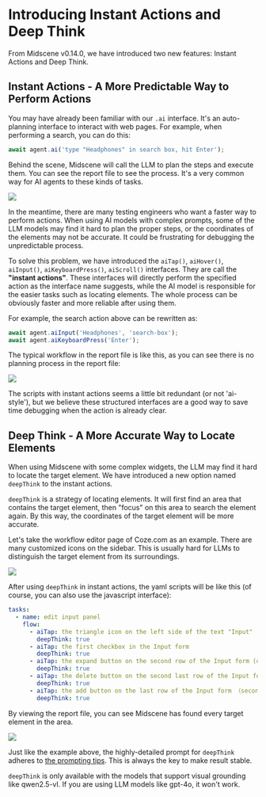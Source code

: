 # Introducing Instant Actions and Deep Think

From Midscene v0.14.0, we have introduced two new features: Instant Actions and Deep Think.

## Instant Actions - A More Predictable Way to Perform Actions

You may have already been familiar with our `.ai` interface. It's an auto-planning interface to interact with web pages. For example, when performing a search, you can do this:

```typescript
await agent.ai('type "Headphones" in search box, hit Enter');
```

Behind the scene, Midscene will call the LLM to plan the steps and execute them. You can see the report file to see the process. It's a very common way for AI agents to these kinds of tasks.

![](/blog/report-planning.png)

In the meantime, there are many testing engineers who want a faster way to perform actions. When using AI models with complex prompts, some of the LLM models may find it hard to plan the proper steps, or the coordinates of the elements may not be accurate. It could be frustrating for debugging the unpredictable process.

To solve this problem, we have introduced the `aiTap()`, `aiHover()`, `aiInput()`, `aiKeyboardPress()`, `aiScroll()` interfaces. They are call the **"instant actions"**. These interfaces will directly perform the specified action as the interface name suggests, while the AI model is responsible for the easier tasks such as locating elements. The whole process can be obviously faster and more reliable after using them.

For example, the search action above can be rewritten as:

```typescript
await agent.aiInput('Headphones', 'search-box');
await agent.aiKeyboardPress('Enter');
```

The typical workflow in the report file is like this, as you can see there is no planning process in the report file:

![](/blog/report-instant-action.png)

The scripts with instant actions seems a little bit redundant (or not 'ai-style'), but we believe these structured interfaces are a good way to save time debugging when the action is already clear.

## Deep Think - A More Accurate Way to Locate Elements

When using Midscene with some complex widgets, the LLM may find it hard to locate the target element. We have introduced a new option named `deepThink` to the instant actions.

`deepThink` is a strategy of locating elements. It will first find an area that contains the target element, then "focus" on this area to search the element again. By this way, the coordinates of the target element will be more accurate. 

Let's take the workflow editor page of Coze.com as an example. There are many customized icons on the sidebar. This is usually hard for LLMs to distinguish the target element from its surroundings.

![](/blog/coze-sidebar.png)

After using `deepThink` in instant actions, the yaml scripts will be like this (of course, you can also use the javascript interface):

```yaml
tasks:
  - name: edit input panel
    flow:
      - aiTap: the triangle icon on the left side of the text "Input"
        deepThink: true
      - aiTap: the first checkbox in the Input form
        deepThink: true
      - aiTap: the expand button on the second row of the Input form (on the right of the checkbox)
        deepThink: true
      - aiTap: the delete button on the second last row of the Input form
        deepThink: true
      - aiTap: the add button on the last row of the Input form （second button from the right）
        deepThink: true
```

By viewing the report file, you can see Midscene has found every target element in the area.

![](/blog/report-coze-deep-think.png)

Just like the example above, the highly-detailed prompt for `deepThink` adheres to [the prompting tips](./prompting-tips). This is always the key to make result stable.

`deepThink` is only available with the models that support visual grounding like qwen2.5-vl. If you are using LLM models like gpt-4o, it won't work.
